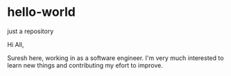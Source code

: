# hello-world
just a repository

Hi All,

Suresh here, working in as a software engineer. I'm very much interested to learn new things and contributing my efort to improve.
